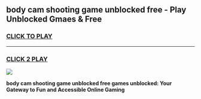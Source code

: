 
## body cam shooting game unblocked free - Play Unblocked Gmaes & Free
<h3>
<a href="https://news.freeplayer.one?title=body_cam_shooting_game_unblocked_free&ref=23F">CLICK TO PLAY</a></h3>
<hr>

<h3>
<a href="https://news.freeplayer.one?title=body_cam_shooting_game_unblocked_free&ref=23F">CLICK 2 PLAY</a>
  
</h3>

<a href="https://news.freeplayer.one?title=body_cam_shooting_game_unblocked_free&ref=23F/"><img src="https://clearcache.store/games.png"></a>


**body cam shooting game unblocked free games unblocked: Your Gateway to Fun and Accessible Online Gaming**
